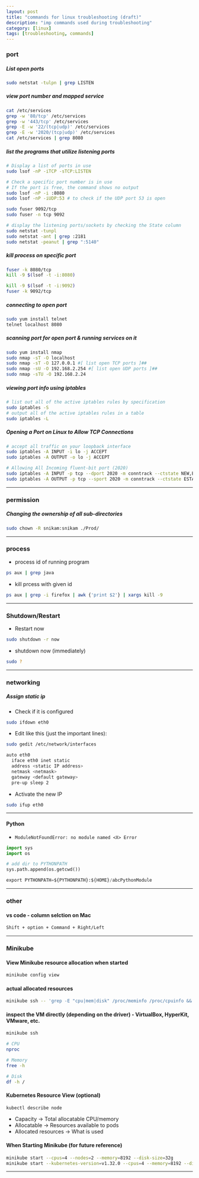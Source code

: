 ```yaml
---
layout: post
title: "commands for linux troubleshooting (draft)"
description: "imp commands used during troubleshooting"
category: [linux]
tags: [troubleshooting, commands]
---
```


### port

##### List open ports
```bash
sudo netstat -tulpn | grep LISTEN
```

##### view port number and mapped service
```bash
cat /etc/services
grep -w '80/tcp' /etc/services
grep -w '443/tcp' /etc/services
grep -E -w '22/(tcp|udp)' /etc/services
grep -E -w '2020/(tcp|udp)' /etc/services
cat /etc/services | grep 8080
```

##### list the programs that utilize listening ports
```bash
# Display a list of ports in use
sudo lsof -nP -iTCP -sTCP:LISTEN

# Check a specific port number is in use
# If the port is free, the command shows no output
sudo lsof -nP -i :8080
sudo lsof -nP -iUDP:53 # to check if the UDP port 53 is open

sudo fuser 9092/tcp
sudo fuser -n tcp 9092

# display the listening ports/sockets by checking the State column
sudo netstat -tunpl
sudo netstat -ant | grep :2181
sudo netstat -peanut | grep ":5140"
```

##### kill process on specific port
```bash
fuser -k 8080/tcp
kill -9 $(lsof -t -i:8080)

kill -9 $(lsof -t -i:9092)
fuser -k 9092/tcp
```

##### connecting to open port
```bash
sudo yum install telnet
telnet localhost 8080
```

##### scanning port for open port & running services on it
```bash
sudo yum install nmap
sudo nmap -sT -O localhost
sudo nmap -sT -O 127.0.0.1 #[ list open TCP ports ]##
sudo nmap -sU -O 192.168.2.254 #[ list open UDP ports ]##
sudo nmap -sTU -O 192.168.2.24
```
##### viewing port info using iptables
```bash
# list out all of the active iptables rules by specification
sudo iptables -S
# output all of the active iptables rules in a table
sudo iptables -L
```

##### Opening a Port on Linux to Allow TCP Connections
```bash
# accept all traffic on your loopback interface
sudo iptables -A INPUT -i lo -j ACCEPT
sudo iptables -A OUTPUT -o lo -j ACCEPT

# Allowing All Incoming fluent-bit port (2020)
sudo iptables -A INPUT -p tcp --dport 2020 -m conntrack --ctstate NEW,ESTABLISHED -j ACCEPT
sudo iptables -A OUTPUT -p tcp --sport 2020 -m conntrack --ctstate ESTABLISHED -j ACCEPT
```

---

### permission

##### Changing the ownership of all sub-directories
```bash
sudo chown -R snikam:snikam ./Prod/
```
---

### process

* process id of running program

```bash
ps aux | grep java
```

* kill prcess with given id

```bash
ps aux | grep -i firefox | awk {'print $2'} | xargs kill -9
```

---

### Shutdown/Restart

* Restart now

```bash
sudo shutdown -r now
```

* shutdown now (immediately)

```bash
sudo ?
```

---

### networking

##### Assign static ip

* Check if it is configured

```bash
sudo ifdown eth0
```

* Edit like this (just the important lines):

```bash
sudo gedit /etc/network/interfaces

auto eth0
  iface eth0 inet static
  address <static IP address>
  netmask <netmask>
  gateway <default gateway>
  pre-up sleep 2
```

* Activate the new IP

```bash
sudo ifup eth0
```
---

#### Python
* `ModuleNotFoundError: no module named <X> Error`

```python
import sys
import os

# add dir to PYTHONPATH
sys.path.append(os.getcwd())
```

```python
export PYTHONPATH=${PYTHONPATH}:${HOME}/abcPythonModule 
```
---

### other

#### vs code - column selction on Mac
```bash
Shift + option + Command + Right/Left
```
---

### Minikube

#### View Minikube resource allocation when started
```bash
minikube config view
```

#### actual allocated resources
```bash
minikube ssh -- 'grep -E "cpu|mem|disk" /proc/meminfo /proc/cpuinfo && df -h'
```

#### inspect the VM directly (depending on the driver) - VirtualBox, HyperKit, VMware, etc.
```bash
minikube ssh

# CPU
nproc

# Memory
free -h

# Disk
df -h /
```

#### Kubernetes Resource View (optional)
```bash
kubectl describe node
```
- Capacity → Total allocatable CPU/memory
- Allocatable → Resources available to pods
- Allocated resources → What is used

#### When Starting Minikube (for future reference)
```bash
minikube start --cpus=4 --nodes=2 --memory=8192 --disk-size=32g
minikube start --kubernetes-version=v1.32.0 --cpus=4 --memory=8192 --disk-size=30g --vm-driver=hyperkit
```
---
